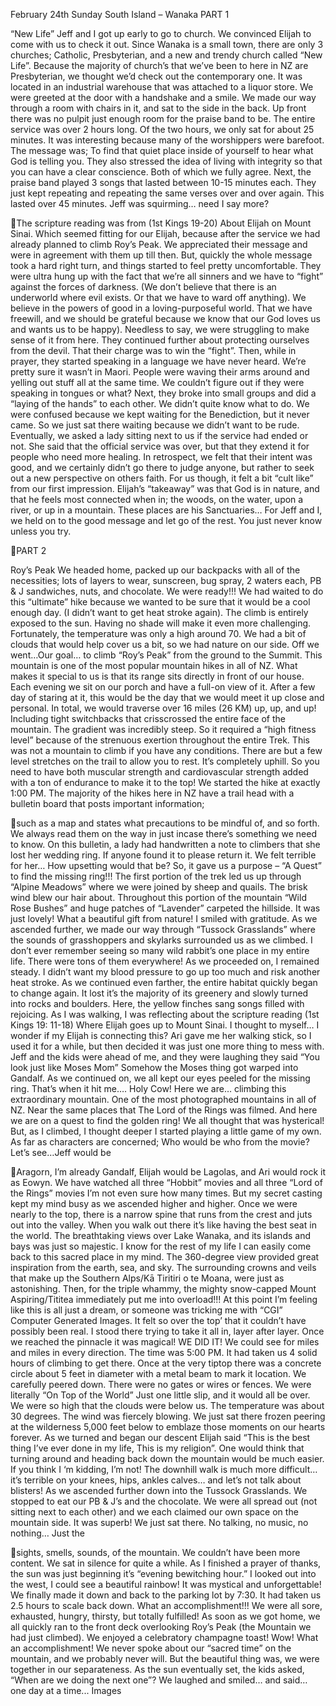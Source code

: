February 24th Sunday
South Island – Wanaka
PART 1

“New Life”
Jeff and I got up early to go to church. We convinced Elijah to come with
us to check it out. Since Wanaka is a small town, there are only 3 churches;
Catholic, Presbyterian, and a new and trendy church called “New Life”.
Because the majority of church’s that we’ve been to here in NZ are
Presbyterian, we thought we’d check out the contemporary one.
It was located in an industrial warehouse that was attached to a liquor
store. We were greeted at the door with a handshake and a smile. We
made our way through a room with chairs in it, and sat to the side in the
back. Up front there was no pulpit just enough room for the praise band to
be. The entire service was over 2 hours long. Of the two hours, we only sat
for about 25 minutes.
It was interesting because many of the worshippers were barefoot. The
message was; To find that quiet place inside of yourself to hear what God
is telling you. They also stressed the idea of living with integrity so that you
can have a clear conscience. Both of which we fully agree.
Next, the praise band played 3 songs that lasted between 10-15 minutes
each. They just kept repeating and repeating the same verses over and
over again. This lasted over 45 minutes. Jeff was squirming… need I say
more?

The scripture reading was from (1st Kings 19-20) About Elijah on Mount Sinai.
Which seemed fitting for our Elijah, because after the service we had
already planned to climb Roy’s Peak. We appreciated their message and
were in agreement with them up till then.
But, quickly the whole message took a hard right turn, and things started to
feel pretty uncomfortable. They were ultra hung up with the fact that we’re
all sinners and we have to “fight” against the forces of darkness. (We don’t
believe that there is an underworld where evil exists. Or that we have to
ward off anything). We believe in the powers of good in a loving-purposeful
world. That we have freewill, and we should be grateful because we know
that our God loves us and wants us to be happy). Needless to say, we
were struggling to make sense of it from here.
They continued further about protecting ourselves from the devil. That their
charge was to win the “fight”. Then, while in prayer, they started speaking
in a language we have never heard. We’re pretty sure it wasn’t in Maori.
People were waving their arms around and yelling out stuff all at the same
time. We couldn’t figure out if they were speaking in tongues or what?
Next, they broke into small groups and did a “laying of the hands” to each
other. We didn’t quite know what to do. We were confused because we
kept waiting for the Benediction, but it never came. So we just sat there
waiting because we didn’t want to be rude. Eventually, we asked a lady
sitting next to us if the service had ended or not. She said that the official
service was over, but that they extend it for people who need more
healing.
In retrospect, we felt that their intent was good, and we certainly didn’t go
there to judge anyone, but rather to seek out a new perspective on others
faith. For us though, it felt a bit “cult like” from our first impression. Elijah’s
“takeaway” was that God is in nature, and that he feels most connected
when in; the woods, on the water, upon a river, or up in a mountain. These
places are his Sanctuaries… For Jeff and I, we held on to the good
message and let go of the rest. You just never know unless you try.

PART 2

Roy’s Peak
We headed home, packed up our backpacks with all of the necessities;
lots of layers to wear, sunscreen, bug spray, 2 waters each, PB & J
sandwiches, nuts, and chocolate. We were ready!!! We had waited to do
this “ultimate” hike because we wanted to be sure that it would be a cool
enough day. (I didn’t want to get heat stroke again). The climb is entirely
exposed to the sun. Having no shade will make it even more challenging.
Fortunately, the temperature was only a high around 70. We had a bit of
clouds that would help cover us a bit, so we had nature on our side.
Off we went…Our goal… to climb “Roy’s Peak” from the ground to the
Summit. This mountain is one of the most popular mountain hikes in all of
NZ. What makes it special to us is that its range sits directly in front of our
house. Each evening we sit on our porch and have a full-on view of it. After
a few day of staring at it, this would be the day that we would meet it up
close and personal.
In total, we would traverse over 16 miles (26 KM) up, up, and up! Including
tight switchbacks that crisscrossed the entire face of the mountain. The
gradient was incredibly steep. So it required a “high fitness level” because
of the strenuous exertion throughout the entire Trek. This was not a mountain
to climb if you have any conditions. There are but a few level stretches on
the trail to allow you to rest. It’s completely uphill. So you need to have both
muscular strength and cardiovascular strength added with a ton of
endurance to make it to the top!
We started the hike at exactly 1:00 PM. The majority of the hikes here in NZ
have a trail head with a bulletin board that posts important information;

such as a map and states what precautions to be mindful of, and so forth.
We always read them on the way in just incase there’s something we need
to know. On this bulletin, a lady had handwritten a note to climbers that
she lost her wedding ring. If anyone found it to please return it. We felt
terrible for her… How upsetting would that be? So, it gave us a purpose –
“A Quest” to find the missing ring!!!
The first portion of the trek led us up through “Alpine Meadows” where we
were joined by sheep and quails. The brisk wind blew our hair about.
Throughout this portion of the mountain “Wild Rose Bushes” and huge
patches of “Lavender” carpeted the hillside. It was just lovely! What a
beautiful gift from nature! I smiled with gratitude.
As we ascended further, we made our way through “Tussock Grasslands”
where the sounds of grasshoppers and skylarks surrounded us as we
climbed. I don’t ever remember seeing so many wild rabbit’s one place in
my entire life. There were tons of them everywhere! As we proceeded on,
I remained steady. I didn’t want my blood pressure to go up too much and
risk another heat stroke.
As we continued even farther, the entire habitat quickly began to change
again. It lost it’s the majority of its greenery and slowly turned into rocks and
boulders. Here, the yellow finches sang songs filled with rejoicing. As I was
walking, I was reflecting about the scripture reading (1st Kings 19: 11-18)
Where Elijah goes up to Mount Sinai. I thought to myself… I wonder if my
Elijah is connecting this?
Ari gave me her walking stick, so I used it for a while, but then decided it
was just one more thing to mess with. Jeff and the kids were ahead of me,
and they were laughing they said “You look just like Moses Mom” Somehow
the Moses thing got warped into Gandalf. As we continued on, we all kept
our eyes peeled for the missing ring. That’s when it hit me…. Holy Cow! Here
we are… climbing this extraordinary mountain. One of the most
photographed mountains in all of NZ. Near the same places that The Lord
of the Rings was filmed. And here we are on a quest to find the golden ring!
We all thought that was hysterical! But, as I climbed, I thought deeper I
started playing a little game of my own. As far as characters are
concerned; Who would be who from the movie? Let’s see…Jeff would be

Aragorn, I’m already Gandalf, Elijah would be Lagolas, and Ari would rock
it as Eowyn. We have watched all three “Hobbit” movies and all three “Lord
of the Rings” movies I’m not even sure how many times. But my secret
casting kept my mind busy as we ascended higher and higher.
Once we were nearly to the top, there is a narrow spine that runs from the
crest and juts out into the valley. When you walk out there it’s like having
the best seat in the world. The breathtaking views over Lake Wanaka, and
its islands and bays was just so majestic. I know for the rest of my life I can
easily come back to this sacred place in my mind. The 360-degree view
provided great inspiration from the earth, sea, and sky. The surrounding
crowns and veils that make up the Southern Alps/Kā Tiritiri o te Moana, were
just as astonishing. Then, for the triple whammy, the mighty snow-capped
Mount Aspiring/Tititea immediately put me into overload!!! At this point I’m
feeling like this is all just a dream, or someone was tricking me with “CGI”
Computer Generated Images. It felt so over the top’ that it couldn’t have
possibly been real. I stood there trying to take it all in, layer after layer.
Once we reached the pinnacle it was magical! WE DID IT! We could see for
miles and miles in every direction. The time was 5:00 PM. It had taken us 4
solid hours of climbing to get there. Once at the very tiptop there was a
concrete circle about 5 feet in diameter with a metal beam to mark it
location. We carefully peered down. There were no gates or wires or
fences. We were literally “On Top of the World” Just one little slip, and it
would all be over. We were so high that the clouds were below us. The
temperature was about 30 degrees. The wind was fiercely blowing. We just
sat there frozen peering at the wilderness 5,000 feet below to emblaze
those moments on our hearts forever. As we turned and began our descent
Elijah said “This is the best thing I’ve ever done in my life, This is my religion”.
One would think that turning around and heading back down the
mountain would be much easier. If you think I ‘m kidding, I’m not! The
downhill walk is much more difficult… it’s terrible on your knees, hips, ankles
calves… and let’s not talk about blisters!
As we ascended further down into the Tussock Grasslands. We stopped to
eat our PB & J’s and the chocolate. We were all spread out (not sitting next
to each other) and we each claimed our own space on the mountain side.
It was superb! We just sat there. No talking, no music, no nothing… Just the

sights, smells, sounds, of the mountain. We couldn’t have been more
content. We sat in silence for quite a while. As I finished a prayer of thanks,
the sun was just beginning it’s “evening bewitching hour.” I looked out into
the west, I could see a beautiful rainbow!
It was mystical and
unforgettable!
We finally made it down and back to the parking lot by 7:30. It had taken
us 2.5 hours to scale back down. What an accomplishment!!! We were all
sore, exhausted, hungry, thirsty, but totally fulfilled! As soon as we got home,
we all quickly ran to the front deck overlooking Roy’s Peak (the Mountain
we had just climbed). We enjoyed a celebratory champagne toast! Wow!
What an accomplishment! We never spoke about our “sacred time” on
the mountain, and we probably never will. But the beautiful thing was, we
were together in our separateness. As the sun eventually set, the kids asked,
“When are we doing the next one”? We laughed and smiled… and said…
one day at a time...
Images

